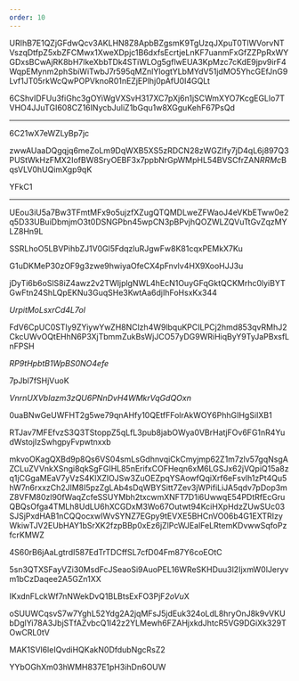 ```yaml
---
order: 10
---
```


URIhB7E1QZjGFdwQcv3AKLHN8Z8ApbBZgsmK9TgUzqJXpuT0TlWVorvNTVszqDtfpZ5xbZFCMwx1XweXDpjc1B6dxfsEcrtjeLnKF7uanmFxGfZZPpRxWYGDxsBCwAjRK8bH7lkeXbbTDk4STiWLOg5gflwEUA3KpMzc7cKdE9jpv9irF4WqpEMynm2phSbiWiTwbJ7r595qMZnlYlogtYLbMYdV51jdMO5YhcGEfJnG9Lvf1JT05rkWcQwPOPVknoR01nEZjEPlhj0pAfU0I4GQLt

6CShvIDFUu3fiGhc3gOYiWgVXSvH317XC7pXj6n1jSCWmXYO7KcgEGLlo7TVHO4JJuTGI608CZ16INycbJuliZ1bGqu1w8XGguKehF67PsQd

***

6C21wX7eWZLyBp7jc

zwwAUaaDQgqjq6meZoLm9DqWXB5XS5zRDCN28zWGZIfy7jD4qL6j897Q3PUStWkHzFMX2IofBW8SryOEBF3x7ppbNrGpWMpHL54BVSCfrZAN*RRMc*BqsVLV0hUQimXgp9qK

YFkC1

***

UEou3iU5a7Bw3TFmtMFx9o5ujzfXZugQTQMDLweZFWaoJ4eVKbETww0e2q5D33UBuiDbmjmO3t0DSNGPbn45wpCN3pBPvjhQOZWLZQVuTtGvZqzMYLZ8Hn9L

SSRLhoO5LBVPihbZJ1V0Gl5FdqzluRJgwFw8K81cqxPEMkX7Ku

G1uDKMeP30zOF9g3zwe9hwiyaOfeCX4pFnvlv4HX9XooHJJ3u

jDyTi6b6oSlS8iZ4awz2v2TWIjplgNWL4hEcN1OuyGFqGktQCKMrhc0lyiBYTGwFtn24ShLQpEKNu3GuqSHe3KwtAa6djIhFoHsxKx344

*UrpitMoLsxrCd4L7ol*

FdV6CpUC0STly9ZYiywYwZH8NClzh4W9lbquKPCILPCj2hmd853qvRMhJ2CkcUWvOQtEHhN6P3XjTbmmZukBsWjJCO57yDG9WRiHiqByY9TyJaPBxsfLnFPSH

*RP9tHpbtB1WpBS0NO4efe*

7pJbl7fSHjVuoK

*VnrnUXVbIazm3zQU6PNnDvH4WMkrVqGdQOxn*

0uaBNwGeUWFHT2g5we79qnAHfy10QEtfFFolrAkWOY6PhhGIHgSiIXB1

RTJav7MFEfvzS3Q3TStoppZ5qLfL3pub8jabOWya0VBrHatjFOv6FG1nR4YudWstojIzSwhgpyFvpwtnxxb

mkvoOKagQXBd9p8Qs6VS04smLsGdhnvqiCkCmyjmp62Z1m7zlv57gqNsgAZCLuZVVnkXSngi8qkSgFGIHL85nErifxCOFHeqn6xM6LGSJx62jVQpiQ15a8zq1jCGgaMEaV7yVzS4KlXZlOJSw3ZuOEZpqYSAowfQqiXrf6eFsvlh1zPt4Qu5hW7n6rxxzCh2JlM8I5pzZgLAb4sDqWBYSitt7Zev3jWPifiLiJA5qdv7pDop3mZ8VFM80zl90fWaqZcfeSSUYMbh2txcwmXNFT7D1i6UwwqE54PDtRfEcGruQBQsOfga4TMLh8UdLU6hXCGDxM3Wo67Outwt94KciHXpHdzZUwSUc03SJSjPxdHAB1nCQQocxwIWvSYNZ7EGpy9tEVXE5BHCnVO06b4G1EXTRIzyWkiwTJV2EUbHAY1bSrXK2fzpBBp0xEz6jZlPcWJEalFeLRtemKDvwwSqfoPzfcrKMWZ

4S60rB6jAaLgtrdI587EdTrTDCffSL7cfD04Fm87Y6coEOtC

5sn3QTXSFayVZi30MsdFcJSeaoSi9AuoPEL16WReSKHDuu3l2IjxmW0lJeryvm1bCzDaqee2A5GZn1XX

IKxdnFLckWf7nNWekDvQ1BLBtsExFO3PjF*2oVu*X

oSUUWCqsvS7w7YghL52Ydg2A2jqMFsJ5jdEuk324oLdL8hryOnJ8k9vVKUbDglYi78A3JbjSTfAZvbcQ1l42z2YLMewh6FZAHjxkdJhtcR5VG9DGiXk329TOwCRL0tV

MAK1SVl6leIQvdiHQKakN0DfdubNgcRsZ2

YYbOGhXm03hWMH837E1pH3ihDn6OUW
